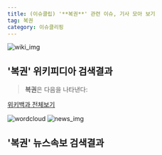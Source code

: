 ```yaml
---
title: (이슈클립) '**복권**' 관련 이슈, 기사 모아 보기
tag: 복권
category: 이슈클리핑
---
```

![wiki_img](https://user-images.githubusercontent.com/42597476/44503234-41136a80-a6d0-11e8-9071-6fc6418eafe4.png)
## **'**복권**'** 위키피디아 검색결과
>**복권**은 다음을 나타낸다:

<a href="https://ko.wikipedia.org/wiki/복권" target="_blank">위키백과 전체보기</a>

![wordcloud](https://s3.ap-northeast-2.amazonaws.com/lyrics101-wordcloud/2018-09-19-1537362615.png)
![news_img](https://user-images.githubusercontent.com/42597476/44507050-1206f400-a6e4-11e8-8d98-7ffbfebb353f.png)
## **'**복권**'** 뉴스속보 검색결과

